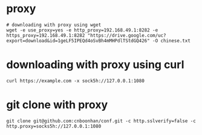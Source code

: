 # proxy

```
# downloading with proxy using wget
wget -e use_proxy=yes -e http_proxy=192.168.49.1:8282 -e https_proxy=192.168.49.1:8282 "https://drive.google.com/uc?export=download&id=1geLF5IPEQd4oSvBh4mMHPdlTStdGQ426" -O chinese.txt
```

# downloading with proxy using curl
```
curl https://example.com -x sock5h://127.0.0.1:1080
```

# git clone with proxy 
```
git clone git@github.com:cnboonhan/conf.git -c http.sslverify=false -c http.proxy=socks5h://127.0.0.1:1080
```
